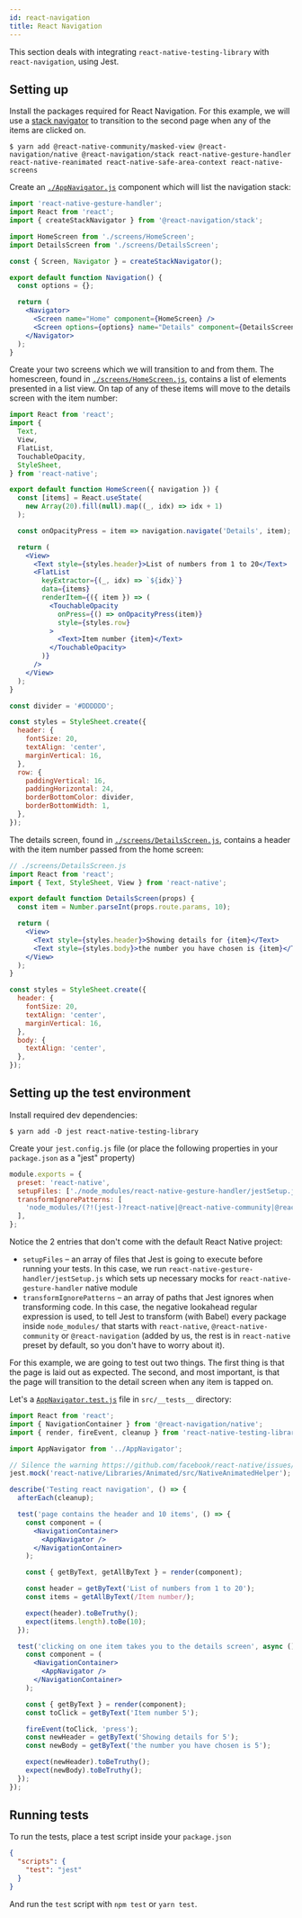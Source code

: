 ```yaml
---
id: react-navigation
title: React Navigation
---
```


This section deals with integrating `react-native-testing-library` with `react-navigation`, using Jest.

## Setting up

Install the packages required for React Navigation. For this example, we will use a [stack navigator](https://reactnavigation.org/docs/stack-navigator/) to transition to the second page when any of the items are clicked on.

```
$ yarn add @react-native-community/masked-view @react-navigation/native @react-navigation/stack react-native-gesture-handler react-native-reanimated react-native-safe-area-context react-native-screens
```

Create an [`./AppNavigator.js`](https://github.com/callstack/react-native-testing-library/blob/master/examples/reactnavigation/src/AppNavigator.js) component which will list the navigation stack:

```jsx
import 'react-native-gesture-handler';
import React from 'react';
import { createStackNavigator } from '@react-navigation/stack';

import HomeScreen from './screens/HomeScreen';
import DetailsScreen from './screens/DetailsScreen';

const { Screen, Navigator } = createStackNavigator();

export default function Navigation() {
  const options = {};

  return (
    <Navigator>
      <Screen name="Home" component={HomeScreen} />
      <Screen options={options} name="Details" component={DetailsScreen} />
    </Navigator>
  );
}
```

Create your two screens which we will transition to and from them. The homescreen, found in [`./screens/HomeScreen.js`](https://github.com/callstack/react-native-testing-library/blob/master/examples/reactnavigation/src/screens/HomeScreen.js), contains a list of elements presented in a list view. On tap of any of these items will move to the details screen with the item number:

```jsx
import React from 'react';
import {
  Text,
  View,
  FlatList,
  TouchableOpacity,
  StyleSheet,
} from 'react-native';

export default function HomeScreen({ navigation }) {
  const [items] = React.useState(
    new Array(20).fill(null).map((_, idx) => idx + 1)
  );

  const onOpacityPress = item => navigation.navigate('Details', item);

  return (
    <View>
      <Text style={styles.header}>List of numbers from 1 to 20</Text>
      <FlatList
        keyExtractor={(_, idx) => `${idx}`}
        data={items}
        renderItem={({ item }) => (
          <TouchableOpacity
            onPress={() => onOpacityPress(item)}
            style={styles.row}
          >
            <Text>Item number {item}</Text>
          </TouchableOpacity>
        )}
      />
    </View>
  );
}

const divider = '#DDDDDD';

const styles = StyleSheet.create({
  header: {
    fontSize: 20,
    textAlign: 'center',
    marginVertical: 16,
  },
  row: {
    paddingVertical: 16,
    paddingHorizontal: 24,
    borderBottomColor: divider,
    borderBottomWidth: 1,
  },
});
```

The details screen, found in [`./screens/DetailsScreen.js`](https://github.com/callstack/react-native-testing-library/blob/master/examples/reactnavigation/src/screens/DetailsScreen.js), contains a header with the item number passed from the home screen:

```jsx
// ./screens/DetailsScreen.js
import React from 'react';
import { Text, StyleSheet, View } from 'react-native';

export default function DetailsScreen(props) {
  const item = Number.parseInt(props.route.params, 10);

  return (
    <View>
      <Text style={styles.header}>Showing details for {item}</Text>
      <Text style={styles.body}>the number you have chosen is {item}</Text>
    </View>
  );
}

const styles = StyleSheet.create({
  header: {
    fontSize: 20,
    textAlign: 'center',
    marginVertical: 16,
  },
  body: {
    textAlign: 'center',
  },
});
```

## Setting up the test environment

Install required dev dependencies:

```
$ yarn add -D jest react-native-testing-library
```

Create your `jest.config.js` file (or place the following properties in your `package.json` as a "jest" property)

```js
module.exports = {
  preset: 'react-native',
  setupFiles: ['./node_modules/react-native-gesture-handler/jestSetup.js'],
  transformIgnorePatterns: [
    'node_modules/(?!(jest-)?react-native|@react-native-community|@react-navigation)',
  ],
};
```

Notice the 2 entries that don't come with the default React Native project:

- `setupFiles` – an array of files that Jest is going to execute before running your tests. In this case, we run `react-native-gesture-handler/jestSetup.js` which sets up necessary mocks for `react-native-gesture-handler` native module
- `transformIgnorePatterns` – an array of paths that Jest ignores when transforming code. In this case, the negative lookahead regular expression is used, to tell Jest to transform (with Babel) every package inside `node_modules/` that starts with `react-native`, `@react-native-community` or `@react-navigation` (added by us, the rest is in `react-native` preset by default, so you don't have to worry about it).

For this example, we are going to test out two things. The first thing is that the page is laid out as expected. The second, and most important, is that the page will transition to the detail screen when any item is tapped on.

Let's a [`AppNavigator.test.js`](https://github.com/callstack/react-native-testing-library/blob/master/examples/reactnavigation/src/__tests__/AppNavigator.js) file in `src/__tests__` directory:

```jsx
import React from 'react';
import { NavigationContainer } from '@react-navigation/native';
import { render, fireEvent, cleanup } from 'react-native-testing-library';

import AppNavigator from '../AppNavigator';

// Silence the warning https://github.com/facebook/react-native/issues/11094#issuecomment-263240420
jest.mock('react-native/Libraries/Animated/src/NativeAnimatedHelper');

describe('Testing react navigation', () => {
  afterEach(cleanup);

  test('page contains the header and 10 items', () => {
    const component = (
      <NavigationContainer>
        <AppNavigator />
      </NavigationContainer>
    );

    const { getByText, getAllByText } = render(component);

    const header = getByText('List of numbers from 1 to 20');
    const items = getAllByText(/Item number/);

    expect(header).toBeTruthy();
    expect(items.length).toBe(10);
  });

  test('clicking on one item takes you to the details screen', async () => {
    const component = (
      <NavigationContainer>
        <AppNavigator />
      </NavigationContainer>
    );

    const { getByText } = render(component);
    const toClick = getByText('Item number 5');

    fireEvent(toClick, 'press');
    const newHeader = getByText('Showing details for 5');
    const newBody = getByText('the number you have chosen is 5');

    expect(newHeader).toBeTruthy();
    expect(newBody).toBeTruthy();
  });
});
```

## Running tests

To run the tests, place a test script inside your `package.json`

```json
{
  "scripts": {
    "test": "jest"
  }
}
```

And run the `test` script with `npm test` or `yarn test`.
